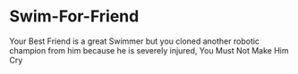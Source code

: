 # Swim-For-Friend
Your Best Friend is a great Swimmer but you cloned another robotic champion from him because he is severely injured, You Must Not Make Him Cry
